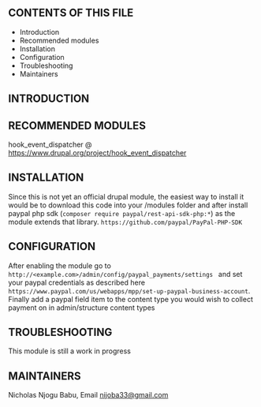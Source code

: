 CONTENTS OF THIS FILE
---------------------

 * Introduction
 * Recommended modules
 * Installation
 * Configuration
 * Troubleshooting
 * Maintainers

INTRODUCTION
------------


RECOMMENDED MODULES
------------
hook_event_dispatcher @ https://www.drupal.org/project/hook_event_dispatcher


INSTALLATION
------------
Since this is not yet an official drupal module, the easiest way to install it would be to download this code into your
/modules folder and after install paypal php sdk (`composer require paypal/rest-api-sdk-php:*`) as the module
 extends that library.
`https://github.com/paypal/PayPal-PHP-SDK`

CONFIGURATION
------------
After enabling the module go to `http://<example.com>/admin/config/paypal_payments/settings ` and set your paypal
credentials as described here `https://www.paypal.com/us/webapps/mpp/set-up-paypal-business-account`.
Finally add a paypal field item to the content type you would wish to collect payment on in admin/structure content types

TROUBLESHOOTING
------------
This module is still a work in progress

MAINTAINERS
------------
Nicholas Njogu Babu, Email nijoba33@gmail.com
